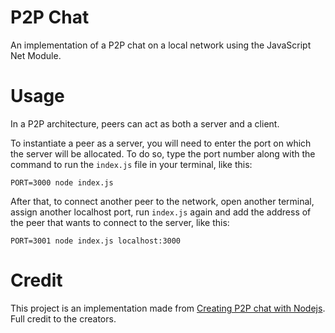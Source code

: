 # P2P Chat

An implementation of a P2P chat on a local network using the JavaScript Net Module.

# Usage

In a P2P architecture, peers can act as both a server and a client.

To instantiate a peer as a server, you will need to enter the port on which the server will be allocated. To do so, type the port number along with the command to run the `index.js` file in your terminal, like this:

``
PORT=3000 node index.js
``

After that, to connect another peer to the network, open another terminal, assign another localhost port, run `index.js` again and add the address of the peer that wants to connect to the server, like this:

``
PORT=3001 node index.js localhost:3000
``


# Credit

This project is an implementation made from [Creating P2P chat with Nodejs](https://medium.com/@gregorygregio/criando-chat-p2p-com-nodejs-120bf7addb7c). Full credit to the creators.
